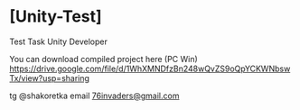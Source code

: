 # [Unity-Test] <Vyacheslav Elistratov>

Test Task Unity Developer

You can download compiled project here (PC Win)
https://drive.google.com/file/d/1WhXMNDfzBn248wQvZS9oQpYCKWNbswTx/view?usp=sharing

tg @shakoretka
email 76invaders@gmail.com
